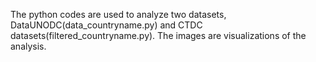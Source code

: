 The python codes are used to analyze two datasets, DataUNODC(data_countryname.py) and CTDC datasets(filtered_countryname.py).
The images are visualizations of the analysis.
